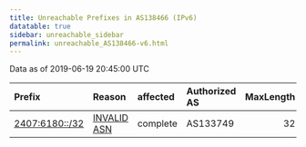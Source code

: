 ```yaml
---
title: Unreachable Prefixes in AS138466 (IPv6)
datatable: true
sidebar: unreachable_sidebar
permalink: unreachable_AS138466-v6.html
---
```


Data as of 2019-06-19 20:45:00 UTC


<div class="datatable-begin"></div>

| Prefix                                                 | Reason                                                                                                 | affected   | Authorized AS   |   MaxLength | Anchor                                       |   unreachable /48s |
|:-------------------------------------------------------|:-------------------------------------------------------------------------------------------------------|:-----------|:----------------|------------:|:---------------------------------------------|-------------------:|
| [2407:6180::/32](https://stat.ripe.net/2407:6180::/32) | [INVALID ASN](https://rpki-validator.ripe.net/announcement-preview?asn=AS138466&prefix=2407:6180::/32) | complete   | AS133749        |          32 | [APNIC](unreachable_APNIC_RPKI_Root-v6.html) |              65536 |

<div class="datatable-end"></div>